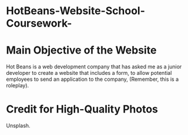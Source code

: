 # HotBeans-Website-School-Coursework-

# Main Objective of the Website

Hot Beans is a web development company that has asked me as a junior developer to create a website that includes a form,
to allow potential employees to send an application to the company, (Remember, this is a roleplay).

# Credit for High-Quality Photos

Unsplash.
